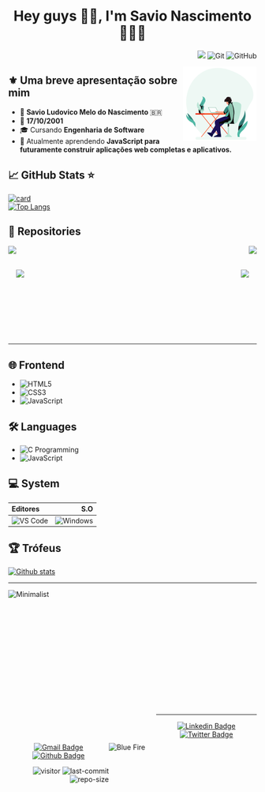 <h1 align="center"> Hey guys 👋🏽, I'm Savio Nascimento  👨🏽‍💻  </h1>

<div align="right">
  
![](https://komarev.com/ghpvc/?username=savionascimentodev&style=flat) ![Git](https://img.shields.io/badge/-Git-black?style=flat-square&logo=git) ![GitHub](https://img.shields.io/badge/-GitHub-181717?style=flat-square&logo=github)

</div>

<img src="https://github.com/chandan-reddy-k/chandan-reddy-k/blob/master/assets/coding.gif" width="150" align="right" >

## ⚜️ Uma breve apresentação sobre mim

- 🔭 <strong>Savio Ludovico Melo do Nascimento </strong>🇧🇷
- 🎉 <strong>17/10/2001</strong>
- 🎓 Cursando <strong>Engenharia de Software</strong>
- 🌱 Atualmente aprendendo <strong>JavaScript para futuramente construir aplicações web completas e aplicativos.</strong>
<!-- 📝 [Curriculum Vitae]()-->

## &#x1f4c8; GitHub Stats ⭐

<p align=center>
  
[![card](https://github-readme-stats.vercel.app/api?username=savionascimentodev&theme=gotham)](https://github.com/savionascimentodev/)<br>
[![Top Langs](https://github-readme-stats.vercel.app/api/top-langs/?username=savionascimentodev&theme=gotham&langs_count=5)](https://github.com/savionascimentodev/github-readme-stats)

</p>

## 📁 Repositories

<p width="100%" align="center">
  <a align="left" href="https://github.com/savionascimentodev/Cascating-Style-Sheets" title="Cascating-Style-Sheets">
   <img align="left" height="115" src="https://github-readme-stats.vercel.app/api/pin/?username=savionascimentodev&repo=Cascating-Style-Sheets&theme=gotham"></a>
  <a align="right" href="https://github.com/savionascimentodev/C" title="C">
  <img align="right" height="115" src="https://github-readme-stats.vercel.app/api/pin/?username=savionascimentodev&repo=C&theme=gotham"></a>
</p>
<br><br>

<p width="100%" align="center">
  <a align="left" href="https://github.com/savionascimentodev/Html-Css-JavaScript" title="Html-Css-JavaCript">
   <img align="left" height="115" src="https://github-readme-stats.vercel.app/api/pin/?username=savionascimentodev&repo=Html-Css-JavaScript&theme=gotham"></a>
  <a align="right" href="https://github.com/savionascimentodev/Projeto-Site" title="Projeto-Site">
   <img align="right" height="115" src="https://github-readme-stats.vercel.app/api/pin/?username=savionascimentodev&repo=Projeto-Site&theme=gotham"></a>
</p>
<br><br><br><br><br><br><br><br>
<hr>

## 🌐 Frontend

* ![HTML5](https://img.shields.io/badge/-HTML5-F06426?style=flat-square&logoColor=fff&logo=HTML5)
* ![CSS3](https://img.shields.io/badge/-CSS3-5DAFEF?style=flat-square&logoColor=fff&logo=CSS3)
* ![JavaScript](https://img.shields.io/badge/-JavaScript-FEAE32?style=flat-square&logoColor=fff&logo=javascript)

## 🛠 Languages 

* ![C Programming](https://img.shields.io/badge/-C%20-1A2629?style=flat-square&logoColor=fff&logo=C)
* ![JavaScript](https://img.shields.io/badge/-JavaScript-FEAE32?style=flat-square&logoColor=fff&logo=javascript)

## 💻 System
| Editores  |  S.O   | 
:------------ | ------------:
|![VS Code](http://img.shields.io/badge/-VS%20Code-007ACC?style=flat-square&logo=visual-studio-code)|![Windows](http://img.shields.io/badge/-Windows-0078D6?style=flat-square&logo=windows&logoColor=ffffff)|

## 🏆 Trófeus 

<a href="https://github.com/savionascimentodev/github-profile-trophy"><img src="https://github-profile-trophy.vercel.app/?username=savionascimentodev&theme=nord" alt="Github stats"/> </a>

<hr>

</div>

<!--My gifs-->
<img align="left" src="https://github.com/savionascimentodev/Projeto-Site/blob/main/Img/ND.gif" width="300" height="310" alt="Minimalist">
<img align="right" src="https://github.com/savionascimentodev/Projeto-Site/blob/main/Img/MegaFury%20(1).gif" width="300" height="310" alt="Blue Fire">

<br><br><br><br><br><br><br><br><br><br><br><br><br><br>
<hr>

<div align="center">
  
[![Linkedin Badge](https://img.shields.io/badge/-SavioNascimento-blue?style=flat-square&logo=Linkedin&logoColor=white&link=https://www.linkedin.com/savio-nascimento)](https://www.linkedin.com/in/savio-nascimento/) 
[![Twitter Badge](https://img.shields.io/badge/-@Nascimentoo-1ca0f1?style=flat&labelColor=1ca0f1&logo=twitter&logoColor=white&link=https://twitter.com/Nascimento_oo)](https://twitter.com/Nascimento_oo)
[![Gmail Badge](https://img.shields.io/badge/-savionascimento@gmail.com-c14438?style=flat&logo=Gmail&logoColor=white&link=gmail:savionascimentodev@gmail.com)](gmail:savionascimentodev@gmail.com)
[![Github Badge](https://img.shields.io/badge/SavioNascimento-24292e?style=flat&logo=Github&logoColor=white&link=https://github.com/savionascimentodev)](https://github.com/savionascimentodev)

<!--
[![Instagram Badge](https://img.shields.io/badge/-SavioNascimento-e4405f?style=flat-square&labelColor=f94877&logo=instagram&logoColor=white&link=https://https://www.instagram.com/savio_nascimento_/)](https://www.instagram.com/savio_nascimento_/)-->

</div>

<!--
[![GitHub](https://img.shields.io/static/v1?label=Overview&message=SavioNascimento&color=f8efd4&style=for-the-badge&logo=GitHub&link=https://github.com/savionascimentodev)](https://github.com/savionascimentodev)<br> -->

<div align="right">
  
![visitor](https://visitor-badge.glitch.me/badge?page_id=savionascimentodev.savionascimentodev) ![last-commit](https://img.shields.io/github/last-commit/savionascimentodev/savionascimentodev) ![repo-size](https://img.shields.io/github/repo-size/savionascimentodev/savionascimentodev?&color=lightgrey)

</div>
